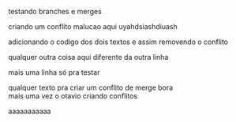 testando branches e merges

criando um conflito malucao aqui uyahdsiashdiuash

adicionando o codigo dos dois textos e assim removendo o conflito 

qualquer outra coisa aqui diferente da outra linha

mais uma linha só pra testar

qualquer texto pra criar um conflito de merge bora  
mais uma vez o otavio criando conflitos

aaaaaaaaaaa